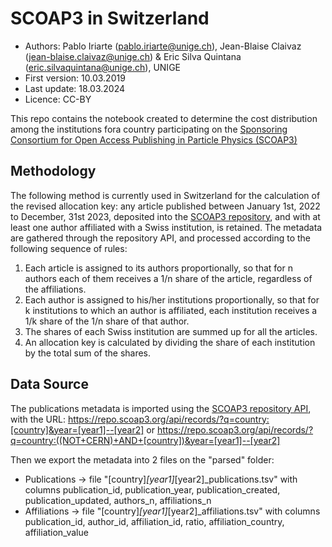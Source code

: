 # SCOAP3 in Switzerland

* Authors: Pablo Iriarte (pablo.iriarte@unige.ch), Jean-Blaise Claivaz (jean-blaise.claivaz@unige.ch) & Eric Silva Quintana (eric.silvaquintana@unige.ch), UNIGE
* First version: 10.03.2019
* Last update: 18.03.2024
* Licence: CC-BY

This repo contains the notebook created to determine the cost distribution among the institutions fora country participating on the [Sponsoring Consortium for Open Access Publishing in Particle Physics (SCOAP3)](https://scoap3.org/) 

## Methodology
The following method is currently used in Switzerland for the calculation of the revised allocation key: any article published between January 1st, 2022 to December, 31st 2023, deposited into the [SCOAP3 repository](https://repo.scoap3.org/), and with at least one author affiliated with a Swiss institution, is retained. The metadata are gathered through the repository API, and processed according to the following sequence of rules:

1. Each article is assigned to its authors proportionally, so that for n authors each of them receives a 1/n share of the article, regardless of the affiliations.
2. Each author is assigned to his/her institutions proportionally, so that for k institutions to which an author is affiliated, each institution receives a 1/k share of the 1/n share of that author.
3. The shares of each Swiss institution are summed up for all the articles.
4. An allocation key is calculated by dividing the share of each institution by the total sum of the shares.

## Data Source
The publications metadata is imported using the [SCOAP3 repository API](https://github.com/SCOAP3/scoap3-next/wiki/API-documentation), with the URL: https://repo.scoap3.org/api/records/?q=country:[country]&year=[year1]--[year2] or https://repo.scoap3.org/api/records/?q=country:((NOT+CERN)+AND+[country])&year=[year1]--[year2]

Then we export the metadata into 2 files on the "parsed" folder:
* Publications -> file "[country]_[year1]_[year2]_publications.tsv" with columns publication_id, publication_year, publication_created, publication_updated, authors_n, affiliations_n
* Affiliations -> file "[country]_[year1]_[year2]_affiliations.tsv" with columns publication_id, author_id, affiliation_id, ratio, affiliation_country, affiliation_value

